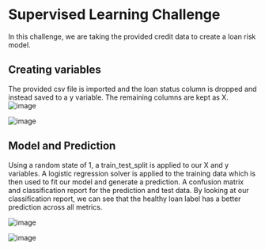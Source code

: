# Supervised Learning Challenge

In this challenge, we are taking the provided credit data to create a loan risk model.

## Creating variables
The provided csv file is imported and the loan status column is dropped and instead saved to a y variable. The remaining columns are kept as X.
![image](https://github.com/zhou0366/supervised_learning_challenge/assets/22827830/e3c3e420-7b36-4005-9d62-c5d9271b3db3)


![image](https://github.com/zhou0366/supervised_learning_challenge/assets/22827830/5cd438f0-a4c0-4837-a87d-2e125cab4b46)


## Model and Prediction
Using a random state of 1, a train_test_split is applied to our X and y variables. A logistic regression solver is applied to the training data which is then used to fit our model and generate a prediction. A confusion matrix and classification report for the prediction and test data. By looking at our classification report, we can see that the healthy loan label has a better prediction across all metrics.


![image](https://github.com/zhou0366/supervised_learning_challenge/assets/22827830/c1052e87-1dee-4018-b0b8-89c5a21ad749)

![image](https://github.com/zhou0366/supervised_learning_challenge/assets/22827830/1eedff83-7072-46bd-9d55-eb0e5cbc74aa)
